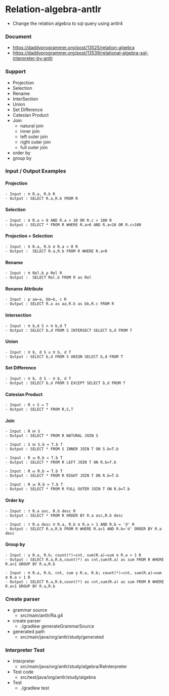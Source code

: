 # Relation-algebra-antlr
- Change the relation algebra to sql query using antlr4

### Document
- https://daddyprogrammer.org/post/13525/relation-algebra
- https://daddyprogrammer.org/post/13539/relational-algebra-sql-interpreter-by-antlr

### Support
- Projection
- Selection
- Rename
- InterSection
- Union
- Set Difference
- Catesian Product
- Join
  - natural join
  - inner join
  - left outer join
  - right outer join
  - full outer join
- order by
- group by

### Input / Output Examples

#### Projection
    - Input : π R.a, R.b R 
    - Output : SELECT R.a,R.b FROM R
  
#### Selection
    - Input : σ R.a > 0 AND R.a < 10 OR R.c > 100 R
    - Output : SELECT * FROM R WHERE R.a>0 AND R.a<10 OR R.c>100

#### Projection + Selection
    - Input : π R.a, R.b σ R.a > 0 R
    - Output :  SELECT R.a,R.b FROM R WHERE R.a>0
  
#### Rename
    - Input : π Rel.b ρ Rel R
    - Output :  SELECT Rel.b FROM R as Rel
  
#### Rename Attribute
    - Input : ρ aa←a, bb←b, c R
    - Output : SELECT R.a as aa,R.b as bb,R.c FROM R
  
#### Intersection
    - Input : π b,d S ∩ π b,d T
    - Output : SELECT b,d FROM S INTERSECT SELECT b,d FROM T

#### Union
    - Input : π b, d S ∪ π b, d T
    - Output : SELECT b,d FROM S UNION SELECT b,d FROM T
  
#### Set Difference
    - Input : π b, d S - π b, d T
    - Output : SELECT b,d FROM S EXCEPT SELECT b,d FROM T
  
#### Catesian Product
    - Input : R ⨯ S ⨯ T
    - Output : SELECT * FROM R,S,T
  
#### Join
    - Input : R ⨝ S
    - Output : SELECT * FROM R NATURAL JOIN S

    - Input : S ⨝ S.b = T.b T
    - Output : SELECT * FROM S INNER JOIN T ON S.b=T.b

    - Input : R ⟕ R.b = T.b T
    - Output : SELECT * FROM R LEFT JOIN T ON R.b=T.b

    - Input : R ⟖ R.b = T.b T
    - Output : SELECT * FROM R RIGHT JOIN T ON R.b=T.b

    - Input : R ⟗ R.b = T.b T
    - Output : SELECT * FROM R FULL OUTER JOIN T ON R.b=T.b
  
#### Order by
    - Input : τ R.a asc, R.b desc R
    - Output : SELECT * FROM R ORDER BY R.a asc,R.b desc
    
    - Input : τ R.a desc π R.a, R.b σ R.a > 1 AND R.b = 'd' R
    - Output : SELECT R.a,R.b FROM R WHERE R.a>1 AND R.b='d' ORDER BY R.a desc
  
#### Group by
    - Input : γ R.a, R.b; count(*)→cnt, sum(R.a)→sum σ R.a > 1 R
    - Output : SELECT R.a,R.b,count(*) as cnt,sum(R.a) as sum FROM R WHERE R.a>1 GROUP BY R.a,R.b

    - Input : π R.a, R.b, cnt, sum γ R.a, R.b; count(*)→cnt, sum(R.a)→sum σ R.a > 1 R
    - Output : SELECT R.a,R.b,count(*) as cnt,sum(R.a) as sum FROM R WHERE R.a>1 GROUP BY R.a,R.b

### Create parser
- grammar source
  - src/main/antlr/Ra.g4
- create parser
  - ./gradlew generateGrammarSource
- generated path
  - src/main/java/org/antlr/study/generated

### Interpreter Test
- Interpreter
  - src/main/java/org/antlr/study/algebra/RaInterpreter
- Test code
  - src/test/java/org/antlr/study/algebra
- Test
  - ./gradlew test
